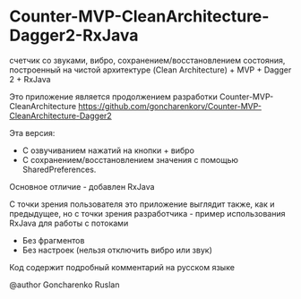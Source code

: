 # Counter-MVP-CleanArchitecture-Dagger2-RxJava
счетчик со звуками, вибро, сохранением/восстановлением состояния, 
построенный на чистой архитектуре (Clean Architecture) + MVP + Dagger 2 + RxJava

Это приложение является продолжением разработки Counter-MVP-CleanArchitecture
https://github.com/goncharenkorv/Counter-MVP-CleanArchitecture-Dagger2

Эта версия: 
* С озвучиванием нажатий на кнопки + вибро 
* С сохранением/восстановлением значения с помощью SharedPreferences.

Основное отличие - добавлен RxJava

С точки зрения пользователя это приложение выглядит также, как и предыдущее, 
но с точки зрения разработчика - пример использования RxJava для работы с потоками

* Без фрагментов
* Без настроек (нельзя отключить вибро или звук)

Код содержит подробный комментарий на русском языке

@author Goncharenko Ruslan
